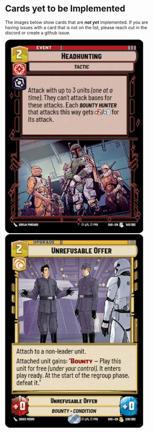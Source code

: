 # Cards yet to be Implemented
The images below show cards that are _**not yet**_ implemented. If you are having issues with a card that is not on the list, please reach out in the discord or create a github issue.

![](./5896817672.webp)
![](./7270736993.webp)